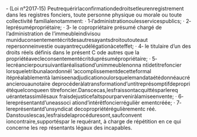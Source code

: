 ‐ (Loi n°2017‐15) Peutrequérirlaconfirmationdedroitsetleurenregistrement dans les registres fonciers, toute personne physique ou morale ou toute collectivité familialenotamment:
· 1‐l’administrationoulesservicespublics;
· 2‐leprésumépropriétaire;
· 3‐ le copropriétaire présumé chargé de l’administration de l’immeubleindivisou
muniduconsentementécritdesautresayantsdroitoutouteaut repersonneinvestie ouayantreçudélégationàceteffet;
· 4‐ le titulaire d’un des droits réels définis dans le présent C ode autres que la
propriétéavecleconsentementécritduprésumépropriétaire;
· 5‐lecréancierpoursuivantlaréalisationd’unimmeublenonna ntidetitrefoncier
lorsqueletribunalaordonnél ’accomplissementdecetteformal itépréalablementà lamiseenadjudicationoulorsquelemandataétédonnéaucré ancierouaunotaire deprocéderàlatransformationd’untitreprésomptifdepropri étéquelconqueen titrefoncier.Danscecas,lesfraissontacquittésparlereq uérantetassimilésaux fraisdejusticefaitspourparveniràlamiseenvente;
· 6‐lereprésentantd’uneassoci ationd’intérêtfoncierrégulièr ementcréée;
· 7‐lereprésentantd’unsyndicat decopropriétérégulièrementc réé.
Danstouslescas,lesfraisdelaprocéduresont,saufconvent ioncontraire,supportéspar le requérant, à charge de répétition en ce qui concerne les rep résentants légaux des incapables.